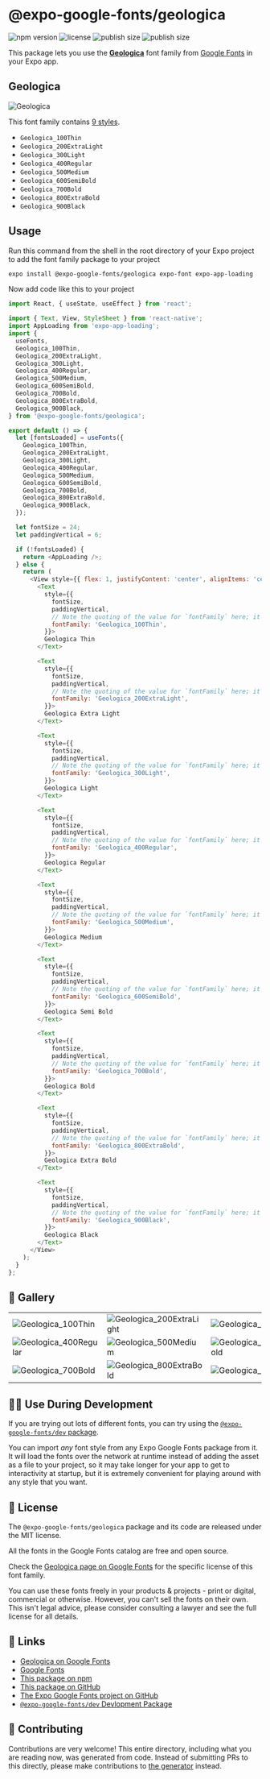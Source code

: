 # @expo-google-fonts/geologica

![npm version](https://flat.badgen.net/npm/v/@expo-google-fonts/geologica)
![license](https://flat.badgen.net/github/license/expo/google-fonts)
![publish size](https://flat.badgen.net/packagephobia/install/@expo-google-fonts/geologica)
![publish size](https://flat.badgen.net/packagephobia/publish/@expo-google-fonts/geologica)

This package lets you use the [**Geologica**](https://fonts.google.com/specimen/Geologica) font family from [Google Fonts](https://fonts.google.com/) in your Expo app.

## Geologica

![Geologica](./font-family.png)

This font family contains [9 styles](#-gallery).

- `Geologica_100Thin`
- `Geologica_200ExtraLight`
- `Geologica_300Light`
- `Geologica_400Regular`
- `Geologica_500Medium`
- `Geologica_600SemiBold`
- `Geologica_700Bold`
- `Geologica_800ExtraBold`
- `Geologica_900Black`

## Usage

Run this command from the shell in the root directory of your Expo project to add the font family package to your project
```sh
expo install @expo-google-fonts/geologica expo-font expo-app-loading
```

Now add code like this to your project
```js
import React, { useState, useEffect } from 'react';

import { Text, View, StyleSheet } from 'react-native';
import AppLoading from 'expo-app-loading';
import {
  useFonts,
  Geologica_100Thin,
  Geologica_200ExtraLight,
  Geologica_300Light,
  Geologica_400Regular,
  Geologica_500Medium,
  Geologica_600SemiBold,
  Geologica_700Bold,
  Geologica_800ExtraBold,
  Geologica_900Black,
} from '@expo-google-fonts/geologica';

export default () => {
  let [fontsLoaded] = useFonts({
    Geologica_100Thin,
    Geologica_200ExtraLight,
    Geologica_300Light,
    Geologica_400Regular,
    Geologica_500Medium,
    Geologica_600SemiBold,
    Geologica_700Bold,
    Geologica_800ExtraBold,
    Geologica_900Black,
  });

  let fontSize = 24;
  let paddingVertical = 6;

  if (!fontsLoaded) {
    return <AppLoading />;
  } else {
    return (
      <View style={{ flex: 1, justifyContent: 'center', alignItems: 'center' }}>
        <Text
          style={{
            fontSize,
            paddingVertical,
            // Note the quoting of the value for `fontFamily` here; it expects a string!
            fontFamily: 'Geologica_100Thin',
          }}>
          Geologica Thin
        </Text>

        <Text
          style={{
            fontSize,
            paddingVertical,
            // Note the quoting of the value for `fontFamily` here; it expects a string!
            fontFamily: 'Geologica_200ExtraLight',
          }}>
          Geologica Extra Light
        </Text>

        <Text
          style={{
            fontSize,
            paddingVertical,
            // Note the quoting of the value for `fontFamily` here; it expects a string!
            fontFamily: 'Geologica_300Light',
          }}>
          Geologica Light
        </Text>

        <Text
          style={{
            fontSize,
            paddingVertical,
            // Note the quoting of the value for `fontFamily` here; it expects a string!
            fontFamily: 'Geologica_400Regular',
          }}>
          Geologica Regular
        </Text>

        <Text
          style={{
            fontSize,
            paddingVertical,
            // Note the quoting of the value for `fontFamily` here; it expects a string!
            fontFamily: 'Geologica_500Medium',
          }}>
          Geologica Medium
        </Text>

        <Text
          style={{
            fontSize,
            paddingVertical,
            // Note the quoting of the value for `fontFamily` here; it expects a string!
            fontFamily: 'Geologica_600SemiBold',
          }}>
          Geologica Semi Bold
        </Text>

        <Text
          style={{
            fontSize,
            paddingVertical,
            // Note the quoting of the value for `fontFamily` here; it expects a string!
            fontFamily: 'Geologica_700Bold',
          }}>
          Geologica Bold
        </Text>

        <Text
          style={{
            fontSize,
            paddingVertical,
            // Note the quoting of the value for `fontFamily` here; it expects a string!
            fontFamily: 'Geologica_800ExtraBold',
          }}>
          Geologica Extra Bold
        </Text>

        <Text
          style={{
            fontSize,
            paddingVertical,
            // Note the quoting of the value for `fontFamily` here; it expects a string!
            fontFamily: 'Geologica_900Black',
          }}>
          Geologica Black
        </Text>
      </View>
    );
  }
};

```

## 🔡 Gallery


||||
|-|-|-|
|![Geologica_100Thin](./Geologica_100Thin.ttf.png)|![Geologica_200ExtraLight](./Geologica_200ExtraLight.ttf.png)|![Geologica_300Light](./Geologica_300Light.ttf.png)||
|![Geologica_400Regular](./Geologica_400Regular.ttf.png)|![Geologica_500Medium](./Geologica_500Medium.ttf.png)|![Geologica_600SemiBold](./Geologica_600SemiBold.ttf.png)||
|![Geologica_700Bold](./Geologica_700Bold.ttf.png)|![Geologica_800ExtraBold](./Geologica_800ExtraBold.ttf.png)|![Geologica_900Black](./Geologica_900Black.ttf.png)||


## 👩‍💻 Use During Development

If you are trying out lots of different fonts, you can try using the [`@expo-google-fonts/dev` package](https://github.com/expo/google-fonts/tree/master/font-packages/dev#readme).

You can import *any* font style from any Expo Google Fonts package from it. It will load the fonts
over the network at runtime instead of adding the asset as a file to your project, so it may take longer
for your app to get to interactivity at startup, but it is extremely convenient
for playing around with any style that you want.

## 📖 License

The `@expo-google-fonts/geologica` package and its code are released under the MIT license.

All the fonts in the Google Fonts catalog are free and open source.

Check the [Geologica page on Google Fonts](https://fonts.google.com/specimen/Geologica) for the specific license of this font family.

You can use these fonts freely in your products & projects - print or digital, commercial or otherwise. However, you can't sell the fonts on their own. This isn't legal advice, please consider consulting a lawyer and see the full license for all details.

## 🔗 Links

- [Geologica on Google Fonts](https://fonts.google.com/specimen/Geologica)
- [Google Fonts](https://fonts.google.com/)
- [This package on npm](https://www.npmjs.com/package/@expo-google-fonts/geologica)
- [This package on GitHub](https://github.com/expo/google-fonts/tree/master/font-packages/geologica)
- [The Expo Google Fonts project on GitHub](https://github.com/expo/google-fonts)
- [`@expo-google-fonts/dev` Devlopment Package](https://github.com/expo/google-fonts/tree/master/font-packages/dev)

## 🤝 Contributing

Contributions are very welcome! This entire directory, including what you are reading now, was generated from code. Instead of submitting PRs to this directly, please make contributions to [the generator](https://github.com/expo/google-fonts/tree/master/packages/generator) instead.
